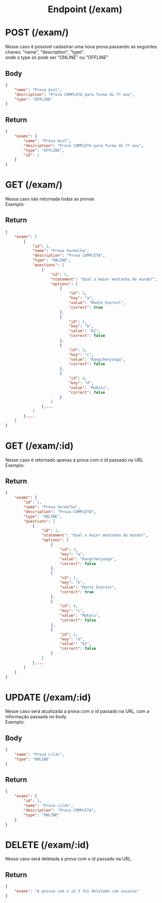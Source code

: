 <h1 align="center"> Endpoint (/exam) </h1>

# POST (/exam/)
Nesse caso é possível cadastrar uma nova prova passando as seguintes chaves: "name", "description", "type".<br>
onde o type só pode ser "ONLINE" ou "OFFLINE"

## Body
```json
{
    "name": "Prova Azul",
    "description": "Prova COMPLETA para Turma do 7º ano",
    "type": "OFFLINE"
}
```

## Return 
```json
{
    "exams": {
        "name": "Prova Azul",
        "description": "Prova COMPLETA para Turma do 7º ano",
        "type": "OFFLINE",
        "id": 2
    }
}
```

# GET (/exam/)
Nessa caso são retornada todas as provas <br>
Exemplo:
## Return
```json
{
    "exams": [
        {
            "id": 1,
            "name": "Prova Vermelha",
            "description": "Prova COMPLETA",
            "type": "ONLINE",
            "questions": [
                {
                    "id": 1,
                    "statement": "Qual a maior montanha do mundo?",
                    "options": [
                        {
                            "id": 1,
                            "key": "a",
                            "value": "Monte Everest",
                            "correct": true
                        },
                        {
                            "id": 2,
                            "key": "b",
                            "value": "K2",
                            "correct": false
                        },
                        {
                            "id": 3,
                            "key": "c",
                            "value": "Kangchenjunga",
                            "correct": false
                        },
                        {
                            "id": 4,
                            "key": "d",
                            "value": "Makalu",
                            "correct": false
                        }
                    ]
                },...
            ]
        },...
    ]
}
```

# GET (/exam/:id)

Nesse caso é retornado apenas a prova com o id passado na URL<br>
Exemplo:
## Return
```json
{
    "exams": {
        "id": 1,
        "name": "Prova Vermelha",
        "description": "Prova COMPLETA",
        "type": "ONLINE",
        "questions": [
            {
                "id": 1,
                "statement": "Qual a maior montanha do mundo?",
                "options": [
                    {
                        "id": 3,
                        "key": "a",
                        "value": "Kangchenjunga",
                        "correct": false
                    },
                    {
                        "id": 1,
                        "key": "b",
                        "value": "Monte Everest",
                        "correct": true
                    },
                    {
                        "id": 4,
                        "key": "c",
                        "value": "Makalu",
                        "correct": false
                    },
                    {
                        "id": 2,
                        "key": "d",
                        "value": "K2",
                        "correct": false
                    }
                ]
            },...
        ]
    }
}
```

# UPDATE (/exam/:id)
Nesse caso será atualizada a prova com o id passado na URL, com a informação passada no body.<br>
Exemplo:
## Body
```json
{
    "name": "Prova Lilás",
    "type": "ONLINE"
}
```

## Return
```json
{
    "exams": {
        "id": 1,
        "name": "Prova Lilás",
        "description": "Prova COMPLETA",
        "type": "ONLINE"
    }
}
```

# DELETE (/exam/:id)
Nesse caso será deletada a prova com o id passado na URL.<br>

## Return
```json
{
    "exams": "A pessoa com o id 3 foi deletada com sucesso"
}
```

